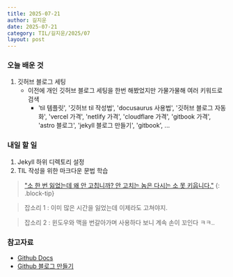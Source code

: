 ```yaml
---
title: 2025-07-21
author: 길지운
date: 2025-07-21
category: TIL/길지운/2025/07
layout: post
---
```


### 오늘 배운 것
1. 깃허브 블로그 세팅
   - 이전에 개인 깃허브 블로그 세팅을 한번 해봤었지만 가물가물해 여러 키워드로 검색
     - 'til 템플릿', '깃허브 til 작성법', 'docusaurus 사용법', '깃허브 블로그 자동화', 'vercel 가격', 'netlify 가격', 'cloudflare 가격', 'gitbook 가격', 'astro 블로그', 'jekyll 블로그 만들기', 'gitbook', ...

### 내일 할 일
1. Jekyll 하위 디렉토리 설정
2. TIL 작성을 위한 마크다운 문법 학습

> ["소 한 번 잃었는데 왜 안 고칩니까? 안 고치는 놈은 다시는 소 못 키웁니다."](https://youtu.be/V8963uVBrE8?si=OVczwStuCvE0kzn_&t=440)
{: .block-tip}

> 잡소리 1 : 이미 많은 시간을 잃었는데 이제라도 고쳐야지.

> 잡소리 2 : 윈도우와 맥을 번갈아가며 사용하다 보니 계속 손이 꼬인다 ㅋㅋ..


### 참고자료
- [Github Docs](https://docs.github.com/ko/pages/getting-started-with-github-pages/configuring-a-publishing-source-for-your-github-pages-site)
- [Github 블로그 만들기](https://mino1982.tistory.com/34)